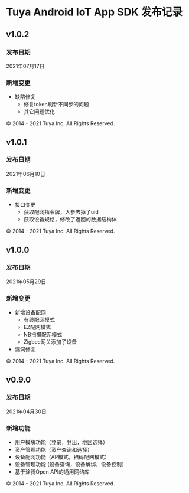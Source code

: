 # Tuya Android IoT App SDK 发布记录

## v1.0.2

### 发布日期

2021年07月17日

### 新增变更

- 缺陷修复
  - 修复token刷新不同步的问题
  - 其它问题优化

<div>
        &copy; 2014 - 2021 Tuya Inc. All Rights Reserved.
</div>



## v1.0.1

### 发布日期

2021年06月10日

### 新增变更

- 接口变更
  - 获取配网指令牌，入参去掉了uid
  - 获取设备规格，修改了返回的数据结构体

<div>
        &copy; 2014 - 2021 Tuya Inc. All Rights Reserved.
</div>



## v1.0.0

### 发布日期

2021年05月29日

### 新增变更

- 新增设备配网
   - 有线配网模式
   - EZ配网模式
   - NB扫描配网模式
   - Zigbee网关添加子设备
- 漏洞修复

<div>
        &copy; 2014 - 2021 Tuya Inc. All Rights Reserved.
</div>


## v0.9.0

### 发布日期

2021年04月30日

### 新增功能

- 用户模块功能（登录，登出，地区选择）
- 资产管理功能（资产查询和选择）
- 设备配网功能（AP模式，扫码配网模式）
- 设备管理功能 (设备查询，设备解绑，设备控制）
- 基于涂鸦Open API的通用网络库


<div>
        &copy; 2014 - 2021 Tuya Inc. All Rights Reserved.
</div>
